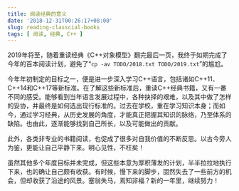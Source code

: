 ```yaml
---
title: 阅读经典的意义
date: '2018-12-31T00:26:17+08:00'
slug: reading-classcial-books
tags: [ 阅读, 经典, C++ ]
---
```


2019年将至，随着重读经典《C++对象模型》翻完最后一页，我终于如期完成了今年的百本阅读计划，避免了“`cp -av TODO/2018.txt TODO/2019.txt`”的尴尬。

今年年初制定的目标之一，便是进一步深入学习C++语言，包括诸如C++11、C++14和C++17等新标准。在了解这些新标准后，重读C++经典书籍，又有一番不同的感受。能够看到当年语言发展过程中，各种抉择的艰难，以及其中做了怎样的妥协，并最终是如何选出现行标准的。过去在学校，重在学习知识本身；而如今，通过学习经典，从历史发展的角度，才能真正把握其知识的脉络，乃至体系的缺陷。也由此，逐渐能够找到自己所长，以及可能做出的贡献。

此外，各类非专业的书籍阅读，也促成了很多对自我价值的不断反思。以古今旁人为鉴，更能让自己平静下来。明心见性，不枉矣！

虽然其他多个年度目标并未完成，但这些本意为厚积薄发的计划，半半拉拉地执行下来，也的确让自己颇有收获。有时候，慢下来的脚步，固然失去了一些前方的机会，但却收获了沿途的风景。塞翁失马，焉知非福？新的一年里，继续努力！
